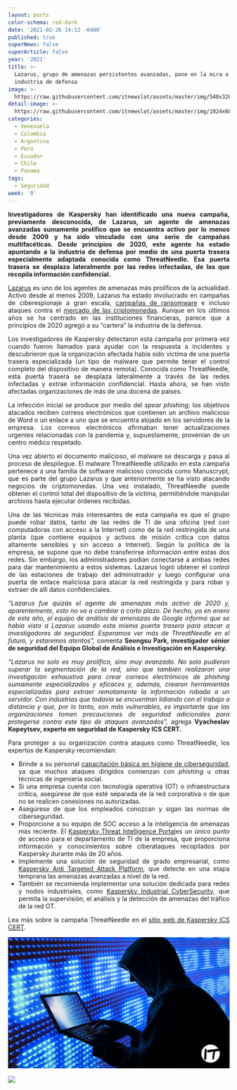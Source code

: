 ```yaml
---
layout: posts
color-schema: red-dark
date: '2021-02-26 14:12 -0400'
published: true
superNews: false
superArticle: false
year: '2021'
title: >-
  Lazarus, grupo de amenazas persistentes avanzadas, pone en la mira a la
  industria de defensa
image: >-
  https://raw.githubusercontent.com/itnewslat/assets/master/img/540x320/Ataque-Hacker-P.jpg
detail-image: >-
  https://raw.githubusercontent.com/itnewslat/assets/master/img/1024x680/Ataque-Hacker-G.jpg
categories:
  - Venezuela
  - Colombia
  - Argentina
  - Perú
  - Ecuador
  - Chile
  - Panama
tags:
  - Seguridad
week: '8'
---
```

<p style="text-align: justify;"><strong>Investigadores de Kaspersky han identificado una nueva campaña, previamente desconocida, de Lazarus, un agente de amenazas avanzadas sumamente prolífico que se encuentra activo por lo menos desde 2009 y ha sido vinculado con una serie de campañas multifacéticas. Desde principios de 2020, este agente ha estado apuntando a la industria de defensa por medio de una puerta trasera especialmente adaptada conocida como ThreatNeedle. Esa puerta trasera se desplaza lateralmente por las redes infectadas, de las que recopila información confidencial.</strong></p>
<p style="text-align: justify;"><a href="https://securelist.com/lazarus-covets-covid-19-related-intelligence/99906/">Lazarus</a> es uno de los agentes de amenazas más prolíficos de la actualidad. Activo desde al menos 2009, Lazarus ha estado involucrado en campañas de ciberespionaje a gran escala, <a href="https://securelist.com/lazarus-on-the-hunt-for-big-game/97757/">campañas de ransomware</a> e incluso ataques contra el <a href="https://securelist.com/operation-applejeus/87553/">mercado de las criptomonedas</a>. Aunque en los últimos años se ha centrado en las instituciones financieras, parece que a principios de 2020 agregó a su “cartera” la industria de la defensa.</p>
<p style="text-align: justify;">Los investigadores de Kaspersky detectaron esta campaña por primera vez cuando fueron llamados para ayudar con la respuesta a incidentes y descubrieron que la organización afectada había sido víctima de una puerta trasera especializada (un tipo de malware que permite tener el control completo del dispositivo de manera remota). Conocida como ThreatNeedle, esta puerta trasera se desplaza lateralmente a través de las redes infectadas y extrae información confidencial. Hasta ahora, se han visto afectadas organizaciones de más de una docena de países.</p>
<p style="text-align: justify;">La infección inicial se produce por medio del <em>spear phishing</em>; los objetivos atacados reciben correos electrónicos que contienen un archivo malicioso de Word o un enlace a uno que se encuentra alojado en los servidores de la empresa. Los correos electrónicos afirmaban tener actualizaciones urgentes relacionadas con la pandemia y, supuestamente, provenían de un centro médico respetado.</p>
<p style="text-align: justify;">Una vez abierto el documento malicioso, el malware se descarga y pasa al proceso de despliegue. El malware ThreatNeedle utilizado en esta campaña pertenece a una familia de software malicioso conocida como Manuscrypt, que es parte del grupo Lazarus y que anteriormente se ha visto atacando negocios de criptomonedas. Una vez instalado, ThreatNeedle puede obtener el control total del dispositivo de la víctima, permitiéndole manipular archivos hasta ejecutar órdenes recibidas.</p>
<p style="text-align: justify;">Una de las técnicas más interesantes de esta campaña es que el grupo puede robar datos, tanto de las redes de TI de una oficina (red con computadoras con acceso a la Internet) como de la red restringida de una planta (que contiene equipos y activos de misión crítica con datos altamente sensibles y sin acceso a Internet). Según la política de la empresa, se supone que no debe transferirse información entre estas dos redes. Sin embargo, los administradores podían conectarse a ambas redes para dar mantenimiento a estos sistemas. Lazarus logró obtener el control de las estaciones de trabajo del administrador y luego configurar una puerta de enlace maliciosa para atacar la red restringida y para robar y extraer de allí datos confidenciales.</p>
<p style="text-align: justify;"><em>“Lazarus fue quizás el agente de amenazas más activo de 2020 y, aparentemente, esto no va a cambiar a corto plazo. De hecho, ya en enero de este año, el equipo de análisis de amenazas de Google informó que se había visto a Lazarus usando esta misma puerta trasera para atacar a investigadores de seguridad. Esperamos ver más de ThreatNeedle en el futuro, y estaremos atentos”,</em> comenta <strong>Seongsu Park, investigador sénior de seguridad del Equipo Global de Análisis e Investigación en Kaspersky.</strong></p>
<p style="text-align: justify;"><em>“Lazarus no solo es muy prolífico, sino muy avanzado. No solo pudieron superar la segmentación de la red, sino que también realizaron una investigación exhaustiva para crear correos electrónicos de phishing sumamente especializados y eficaces y, además, crearon herramientas especializadas para extraer remotamente la información robada a un servidor. Con industrias que todavía se encuentran lidiando con el trabajo a distancia y que, por lo tanto, son más vulnerables, es importante que las organizaciones tomen precauciones de seguridad adicionales para protegerse contra este tipo de ataques avanzados”,</em> agrega <strong>Vyacheslav Kopeytsev, experto en seguridad de Kaspersky ICS CERT.</strong></p>
<p style="text-align: justify;">Para proteger a su organización contra ataques como ThreatNeedle, los expertos de Kaspersky recomiendan:</p>

<ul style="text-align: justify;">
	<li>Brinde a su personal <a href="https://latam.kaspersky.com/enterprise-security/adaptive-online-awareness-training">capacitación básica en higiene de ciberseguridad</a>, ya que muchos ataques dirigidos comienzan con <em>phishing</em> u otras técnicas de ingeniería social.</li>
	<li>Si una empresa cuenta con tecnología operativa (OT) o infraestructura crítica, asegúrese de que esté separada de la red corporativa o de que no se realicen conexiones no autorizadas.</li>
	<li>Asegúrese de que los empleados conozcan y sigan las normas de ciberseguridad.</li>
	<li>Proporcione a su equipo de SOC acceso a la inteligencia de amenazas más reciente. El <a href="https://latam.kaspersky.com/enterprise-security/threat-intelligence">Kaspersky Threat Intelligence Portal</a>es un único punto de acceso para el departamento de TI de la empresa, que proporciona información y conocimientos sobre ciberataques recopilados por Kaspersky durante más de 20 años.</li>
	<li>Implemente una solución de seguridad de grado empresarial, como <a href="https://latam.kaspersky.com/enterprise-security/anti-targeted-attack-platform">Kaspersky Anti Targeted Attack Platform</a>, que detecte en una etapa temprana las amenazas avanzadas a nivel de la red.</li>
	<li>También se recomienda implementar una solución dedicada para redes y nodos industriales, como <a href="https://ics.kaspersky.com/products/">Kaspersky Industrial CyberSecurity</a>, que permita la supervisión, el análisis y la detección de amenazas del tráfico de la red OT.</li>
</ul>
<p style="text-align: justify;">Lea más sobre la campaña ThreatNeedle en el <a href="https://ics-cert.kaspersky.com/reports/2021/02/25/lazarus-targets-defense-industry-with-threatneedle/">sitio web de Kaspersky ICS CERT</a>.</p>

![](https://raw.githubusercontent.com/itnewslat/assets/master/img/540x320/Ataque-Hacker-P.jpg)

<img src="https://tracker.metricool.com/c3po.jpg?hash=56f88a41e39ab42c063cc51676587a04"/>